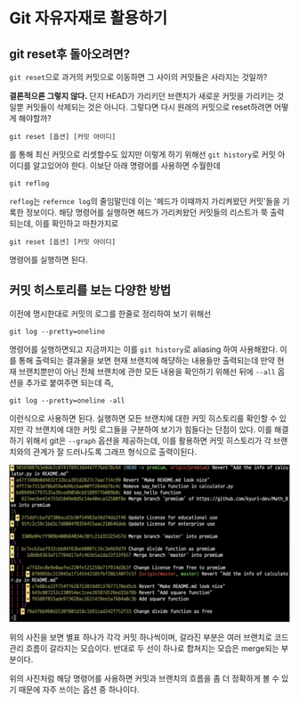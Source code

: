 # Git 자유자재로 활용하기

## git reset후 돌아오려면?

`git reset`으로 과거의 커밋으로 이동하면 그 사이의 커밋들은 사라지는 것일까?

**결론적으론 그렇지 않다.** 단지 HEAD가 가리키던 브랜치가 새로운 커밋을 가리키는 것일뿐 커밋들이 삭제되는 것은 아니다. 그렇다면 다시 원래의 커밋으로 reset하려면 어떻게 해야할까?

```
git reset [옵션] [커밋 아이디]
```

를 통해 최신 커밋으로 리셋할수도 있지만 이렇게 하기 위해선 `git history`로 커밋 아이디를 알고있어야 한다. 이보단 아래 명령어를 사용하면 수월한데

```
git reflog
```

`reflog`는 `refernce log`의 줄임말인데 이는 '헤드가 이때까지 가리켜왔던 커밋'들을 기록한 정보이다. 해당 명령어를 실행하면 헤드가 가리켜왔던 커밋들의 리스트가 쭉 출력되는데, 이를 확인하고 마찬가지로

```
git reset [옵션] [커밋 아이디]
```

명령어를 실행하면 된다.

## 커밋 히스토리를 보는 다양한 방법

이전에 명시한대로 커밋의 로그를 한줄로 정리하여 보기 위해선

```
git log --pretty=oneline
```

명령어를 실행하면되고 지금까지는 이를 `git history`로 aliasing 하여 사용해왔다. 이를 통해 출력되는 결과물을 보면 현재 브랜치에 해댱하는 내용들만 출력되는데 만약 현재 브랜치뿐만이 아닌 전체 브랜치에 관한 모든 내용을 확인하기 위해선 뒤에 `--all` 옵션을 추가로 붙여주면 되는데 즉,

```
git log --pretty=oneline -all
```

이런식으로 사용하면 된다. 실행하면 모든 브랜치에 대한 커밋 히스토리를 확인할 수 있지만 각 브랜치에 대한 커밋 로그들을 구분하여 보기가 힘들다는 단점이 있다. 이를 해결하기 위해서 git은 `--graph` 옵션을 제공하는데, 이를 활용하면 커밋 히스토리가 각 브랜치와의 관계가 잘 드러나도록 그래프 형식으로 출력이된다.

<img src = "./image1.png">

위의 사진을 보면 별표 하나가 각각 커밋 하나씩이며, 갈라진 부분은 여러 브랜치로 코드 관리 흐름이 갈라지는 모습이다. 반대로 두 선이 하나로 합쳐지는 모습은 merge되는 부분이다.

위의 사진처럼 해당 명령어를 사용하면 커밋과 브랜치의 흐름을 좀 더 정확하게 볼 수 있기 때문에 자주 쓰이는 옵션 중 하나이다.
